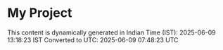 # My Project

This content is dynamically generated in Indian Time (IST): 2025-06-09 13:18:23 IST
Converted to UTC: 2025-06-09 07:48:23 UTC
